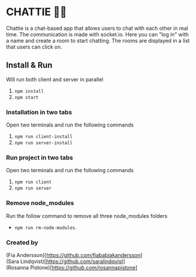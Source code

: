 # CHATTIE 💬💜

Chattie is a chat-based app that allows users to chat with each other in real time. The communication is made with socket.io. Here you can "log in" with a name and create a room to start chatting. The rooms are displayed in a list that users can click on.

## Install & Run

Will run both client and server in parallel

1. `npm install`
2. `npm start`

### Installation in two tabs

Open two terminals and run the following commands

1. `npm run client-install`
2. `npm run server-install`

### Run project in two tabs

Open two terminals and run the following commands

1. `npm run client`
2. `npm run server`

### Remove node_modules

Run the follow command to remove all three node_modules folders

- `npm run rm-node-modules`.

### Created by

(Fia Andersson)[https://github.com/fiababiakandersson]
<br/>
(Sara Lindqvist)[https://github.com/saralindqvist]
<br/>
(Rosanna Pistone)[https://github.com/rosannapistone]
